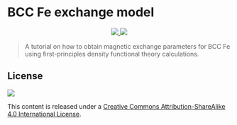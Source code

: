BCC Fe exchange model
=====================

<p align="center">
  <a href="https://travis-ci.com/jkglasbrenner/bcc-fe-exchange-model" alt="Travis CI status">
    <img src="https://travis-ci.com/jkglasbrenner/bcc-fe-exchange-model.svg?branch=master">
  </a>
  <a href="https://jkglasbrenner.github.io/bcc-fe-exchange-model/" alt="Github pages status">
    <img src="https://img.shields.io/website-up-down-green-red/http/shields.io.svg?label=gh-pages">
  </a>
</p>

> A tutorial on how to obtain magnetic exchange parameters for BCC Fe using first-principles density functional theory calculations.

License
-------

[![][cc-by-sa-logo]][cc-by-sa-4-license]

This content is released under a [Creative Commons Attribution-ShareAlike 4.0 International License][cc-by-sa-4-license].

[cc-by-sa-logo]:      https://i.creativecommons.org/l/by-sa/4.0/88x31.png
[cc-by-sa-4-license]: http://creativecommons.org/licenses/by-sa/4.0/
